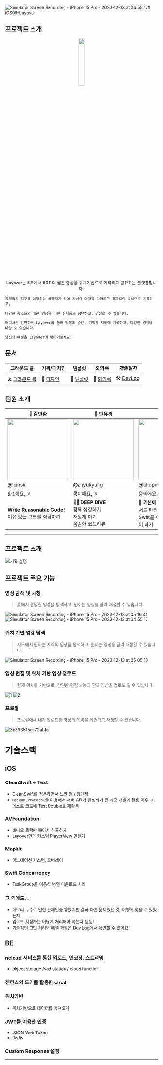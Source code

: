 ![Simulator Screen Recording - iPhone 15 Pro - 2023-12-13 at 04 55 17](https://github.com/boostcampwm2023/iOS09-Layover/assets/46420281/ab9a5878-de87-40f1-aec7-1297cab387df)# iOS09-Layover

## 프로젝트 소개

<p align="center">
    <img src="https://github.com/boostcampwm2023/iOS09-Layover/assets/46420281/525b6629-8e2e-42a1-b665-e1a9b04e17cf" width=20% />
</p>
<p align="center">
    Layover는 5초에서 60초의 짧은 영상을 위치기반으로 기록하고 공유하는 플랫폼입니다. 
</p>
    
    유저들은 지구를 여행하는 여행자가 되어 자신의 여정을 간편하고 직관적인 방식으로 기록하고, 
    
    다양한 장소들의 대한 영상을 다른 유저들과 공유하고, 감상할 수 있습니다.
    
    어디서든 간편하게 Layover를 통해 방문의 순간, 기억을 지도에 기록하고, 다양한 경험을 나눌 수 있습니다. 
    
    당신의 여정을 Layover에 쌓아가보세요!

## 문서

| 그라운드 룰                                                                           | 기획/디자인 | 템플릿 | 회의록 | ***개발일지*** |
| ------------------------------------------------------------------------------------- | ---------------- | ------ | ------ | ------ |
| ⛳️ [그라운드 룰](https://loinsir.notion.site/51835aceabde449a82b56f7c15353a98?pvs=4) | 🎨 [디자인](https://www.figma.com/file/wqUKtYD2tqY6qS0TZnw2eO/Layover-UI?type=design&mode=design&t=9Io4sVa1Q17CxICu-1)             | 🔭 [템플릿](https://loinsir.notion.site/084324b5761c4d38bfd69a102e525d97?pvs=4)|📝 [회의록](https://loinsir.notion.site/2132e55f2dfd4f83ad895aabeab41684?pvs=4)| 🛠️ [DevLog](https://loinsir.notion.site/Dev-Log-346d2f9ee4c64869a7a25d350761c4a9?pvs=4)


## 팀원 소개

<table align=center>
    <thead>
        <tr >
            <th style="text-align:center;" >🍎 김인환</th>
            <th style="text-align:center;" >🍎 안유경</th>
            <th style="text-align:center;" >🍎 황지웅</th>
            <th style="text-align:center;" >🌐 박지환</th>
            <th style="text-align:center;" >🌐 백종인</th>
        </tr>
    </thead>
    <tbody>
        <tr>
            <td><img width="200" src="https://github.com/boostcampwm2023/iOS09-Layover/assets/46420281/3b3d1134-79f6-4b04-8ad3-78ffbc56dec9" /> </td>
            <td><img width="200" src="https://avatars.githubusercontent.com/u/70168249?v=4" /></td>
            <td><img width="200" src="https://avatars.githubusercontent.com/u/44396392?v=4" /></td>
            <td><img width="200" src="https://avatars.githubusercontent.com/u/111403658?v=4" /></td>
            <td><img width="200" src="https://avatars.githubusercontent.com/u/75191916?v=4" /></td>
        </tr>
        <tr>
            <td><a href="https://github.com/loinsir">@loinsir</a></td>
            <td><a href="https://github.com/anyukyung">@anyukyung</a></td>
            <td><a href="https://github.com/chopmozzi">@chopmozzi</a></td>
            <td><a href="https://github.com/hw-ani">@hw-ani</a></td>
            <td><a href="https://github.com/whipbaek">@whipbaek</a></td>
        </tr>
        <tr>
            <td>환1에요,,ㅎ</td>
            <td>콩이에요,,ㅎ</td>
            <td>웅이에요,,ㅎ</td>
            <td>환2에요,,,,,,ㅎ</td>
            <td>몰?루</td>
        </tr>
        <tr>
            <td width="200"><b>Write Reasonable Code!</b><br/>이유 있는 코드를 작성하기</td>
            <td width="200"><b>🏊‍♂️ DEEP DIVE</b><br/>함께 성장하기<br/>재밌게 하기<br/>꼼꼼한 코드리뷰<br/></td>
            <td width="200"><b>🐢 기본에 충실한</b><br/>서드 파티에 의존하지 않기<br/>Swift를 이용한 기술 도전 많이 하기</td>
            <td width="200">과정을 즐기기</br>열린 자세로 학습</td>
            <td width="200">영향을 주는 사람 되기 🎱</td>
        </tr>
    </tbody>
</table>

---
## 프로젝트 소개

![기획 설명](https://github.com/boostcampwm2023/iOS09-Layover/assets/44396392/0a7c7d57-c513-4dda-8d1a-4396cfaf802d)

## 프로젝트 주요 기능

### 영상 탐색 및 시청
> 홈에서 랜덤한 영상을 탐색하고, 원하는 영상을 골라 재생할 수 있습니다.

![Simulator Screen Recording - iPhone 15 Pro - 2023-12-13 at 05 16 41](https://github.com/boostcampwm2023/iOS09-Layover/assets/46420281/9aece43f-26b8-402c-a455-b615297afc35)
![Simulator Screen Recording - iPhone 15 Pro - 2023-12-13 at 04 55 17](https://github.com/boostcampwm2023/iOS09-Layover/assets/46420281/37776130-09ad-4572-91df-c83a9f26b29c)

### 위치 기반 영상 탐색
> 지도에서 원하는 지역의 영상을 탐색하고, 원하는 영상을 골라 재생할 수 있습니다.

![Simulator Screen Recording - iPhone 15 Pro - 2023-12-13 at 05 05 10](https://github.com/boostcampwm2023/iOS09-Layover/assets/46420281/0facd15c-6a23-4d1f-994d-b5a5b613934f)

### 영상 편집 및 위치 기반 영상 업로드
> 현재 위치를 기반으로, 간단한 편집 기능과 함께 영상을 업로드 할 수 있습니다.

![1](https://github.com/boostcampwm2023/iOS09-Layover/assets/46420281/99e6c197-6817-4d17-9fb9-0816f1b904e0)
![2](https://github.com/boostcampwm2023/iOS09-Layover/assets/46420281/775f45fb-64a5-4c2e-ad41-dd562a50ba9b)


### 프로필
> 프로필에서 내가 업로드한 영상의 목록을 확인하고 재생할 수 있습니다.

![3b893515ea72abfc](https://github.com/boostcampwm2023/iOS09-Layover/assets/46420281/aefcd98c-bee2-494e-9677-d7c4813b0801)


# 기술스택
## iOS 

### CleanSwift + Test

- CleanSwift를 적용하면서 느낀 점 / 장단점
- `MockURLProtocol`을 이용해서 서버 API가 완성되기 전 데모 개발에 활용 이후 → 테스트 코드에 Test Double로 재활용

### AVFoundation

- 비디오 트랙만 뽑아서 추출하기
- Layover만의 커스텀 PlayerView 만들기

### Mapkit

- 어노테이션 커스텀, 오버레이

### Swift Concurrency

- TaskGroup을 이용해 병렬 다운로드 처리

### 그 외에도...

- 메모리 누수로 인한 문제인줄 알았지만 결국 다른 문제였던 것, 어떻게 찾을 수 있었는지
- 업로드 확장자는 어떻게 처리해야 하는지 등등!
- 기술적인 고민 거리와 해결 과정은 [Dev Log에서 확인할 수 있어요!](https://www.notion.so/Dev-Log-346d2f9ee4c64869a7a25d350761c4a9?pvs=21)

## BE

### ncloud 서비스를 통한 업로드, 인코딩, 스트리밍

- object storage /vod station / cloud function

### 젠킨스와 도커를 활용한 ci/cd

### 위치기반

- 위치기반으로 데이터를 가져오기

### JWT를 이용한 인증

- JSON Web Token
- Redis

### Custom Response 설정

---

